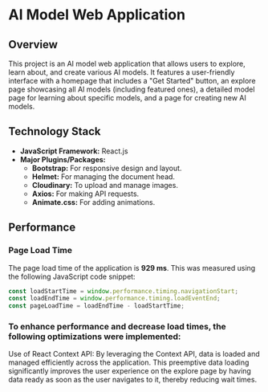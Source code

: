 # AI Model Web Application

## Overview

This project is an AI model web application that allows users to explore, learn about, and create various AI models. It features a user-friendly interface with a homepage that includes a "Get Started" button, an explore page showcasing all AI models (including featured ones), a detailed model page for learning about specific models, and a page for creating new AI models.

## Technology Stack

- **JavaScript Framework:** React.js
- **Major Plugins/Packages:**
  - **Bootstrap:** For responsive design and layout.
  - **Helmet:** For managing the document head.
  - **Cloudinary:** To upload and manage images.
  - **Axios:** For making API requests.
  - **Animate.css:** For adding animations.

## Performance

### Page Load Time

The page load time of the application is **929 ms**. This was measured using the following JavaScript code snippet:

```javascript
const loadStartTime = window.performance.timing.navigationStart;
const loadEndTime = window.performance.timing.loadEventEnd;
const pageLoadTime = loadEndTime - loadStartTime;
```

### To enhance performance and decrease load times, the following optimizations were implemented:

Use of React Context API: By leveraging the Context API, data is loaded and managed efficiently across the application. This preemptive data loading significantly improves the user experience on the explore page by having data ready as soon as the user navigates to it, thereby reducing wait times.
